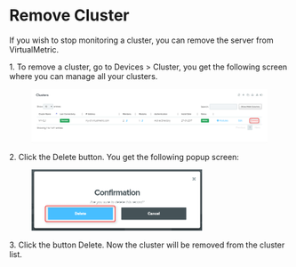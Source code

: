 # Remove Cluster

If you wish to stop monitoring a cluster, you can remove the server from VirtualMetric.&#x20;

&#x20;

1\.      To remove a cluster, go to Devices > Cluster, you get the following screen where you can manage all your clusters.&#x20;

<figure><img src="../../../.gitbook/assets/image (474).png" alt=""><figcaption></figcaption></figure>

2\.      Click the Delete button. You get the following popup screen:&#x20;

<div align="left">

<figure><img src="../../../.gitbook/assets/image (475).png" alt="" width="307"><figcaption></figcaption></figure>

</div>

3\.      Click the button Delete. Now the cluster will be removed from the cluster list.&#x20;
